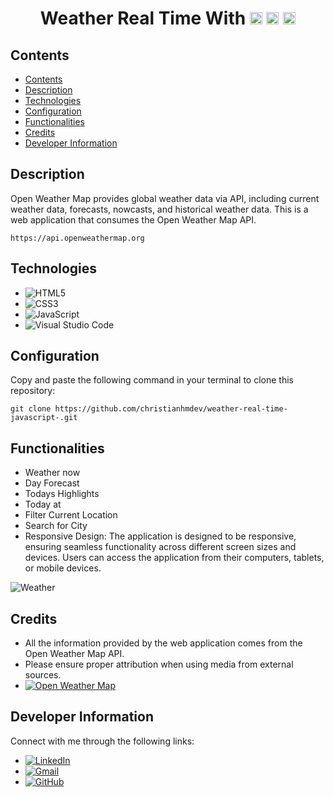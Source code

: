 <div align="center">
  <h1>Weather Real Time With 
    <img src="https://img.shields.io/badge/-HTML5-orange?logo=html5&logoColor=white" alt="HTML5" height="20"/>
    <img src="https://img.shields.io/badge/-CSS3-blue?logo=css3&logoColor=white" alt="CSS3" height="20"/>
    <img src="https://img.shields.io/badge/-JavaScript-yellow?logo=javascript&logoColor=white" alt="JavaScript" height="20"/>
  </h1>
</div>

## Contents

- [Contents](#contents)
- [Description](#description)
- [Technologies](#technologies)
- [Configuration](#configuration)
- [Functionalities](#functionalities)
- [Credits](#credits)
- [Developer Information](#developer-information)

## Description

Open Weather Map provides global weather data via API, including current weather data, forecasts, nowcasts, and historical weather data. This is a web 
application that consumes the Open Weather Map API.

```
https://api.openweathermap.org
```

## Technologies

- ![HTML5](https://img.shields.io/badge/-HTML5-orange?logo=html5&logoColor=white)
- ![CSS3](https://img.shields.io/badge/-CSS3-blue?logo=css3&logoColor=white)
- ![JavaScript](https://img.shields.io/badge/-JavaScript-yellow?logo=javascript&logoColor=white)
- ![Visual Studio Code](https://img.shields.io/badge/-Visual%20Studio%20Code-007ACC?logo=visual-studio-code&logoColor=white)

## Configuration

Copy and paste the following command in your terminal to clone this repository:

```
git clone https://github.com/christianhmdev/weather-real-time-javascript-.git
```


## Functionalities

- Weather now
- Day Forecast
- Todays Highlights
- Today at
- Filter Current Location
- Search for City
- Responsive Design: The application is designed to be responsive, ensuring seamless functionality across different screen sizes and devices. Users can access the application from their computers, tablets, or mobile devices.

![Weather](https://res.cloudinary.com/ddmcwbdtl/image/upload/v1702891469/weather-real-time.png)

## Credits

- All the information provided by the web application comes from the Open Weather Map API.
- Please ensure proper attribution when using media from external sources.
- [![Open Weather Map](https://img.shields.io/badge/Open%20Weather%20Map-ea6e4b?logo=openweathermap&logoColor=white)](https://openweathermap.org/)

## Developer Information

Connect with me through the following links:

- [![LinkedIn](https://img.shields.io/badge/LinkedIn-blue?logo=linkedin)](https://www.linkedin.com/in/christianhuamandev/)
- [![Gmail](https://img.shields.io/badge/Gmail-red?logo=gmail)](mailto:christianhuamandev@gmail.com)
- [![GitHub](https://img.shields.io/badge/GitHub-black?logo=github)](https://github.com/christianhmdev/)
